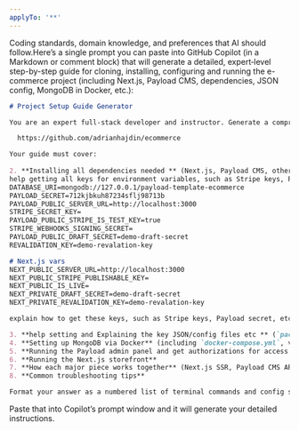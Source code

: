```yaml
---
applyTo: '**'
---
```

Coding standards, domain knowledge, and preferences that AI should follow.Here’s a single prompt you can paste into GitHub Copilot (in a Markdown or comment block) that will generate a detailed, expert‐level step-by-step guide for cloning, installing, configuring and running the e-commerce project (including Next.js, Payload CMS, dependencies, JSON config, MongoDB in Docker, etc.):

```markdown
# Project Setup Guide Generator

You are an expert full-stack developer and instructor. Generate a comprehensive, step-by-step setup guide for this repository:

  https://github.com/adrianhajdin/ecommerce

Your guide must cover:
 
2. **Installing all dependencies needed ** (Next.js, Payload CMS, other npm packages)  
help getting all keys for environment variables, such as Stripe keys, Payload secret, etc. as in the exemple PORT=3000
DATABASE_URI=mongodb://127.0.0.1/payload-template-ecommerce
PAYLOAD_SECRET=712kjbkuh87234sflj98713b
PAYLOAD_PUBLIC_SERVER_URL=http://localhost:3000
STRIPE_SECRET_KEY=
PAYLOAD_PUBLIC_STRIPE_IS_TEST_KEY=true
STRIPE_WEBHOOKS_SIGNING_SECRET=
PAYLOAD_PUBLIC_DRAFT_SECRET=demo-draft-secret
REVALIDATION_KEY=demo-revalation-key

# Next.js vars
NEXT_PUBLIC_SERVER_URL=http://localhost:3000
NEXT_PUBLIC_STRIPE_PUBLISHABLE_KEY=
NEXT_PUBLIC_IS_LIVE=
NEXT_PRIVATE_DRAFT_SECRET=demo-draft-secret
NEXT_PRIVATE_REVALIDATION_KEY=demo-revalation-key

explain how to get these keys, such as Stripe keys, Payload secret, etc. and api keys for other services if needed.

3. **help setting and Explaining the key JSON/config files etc ** (`package.json`, `payload.config.ts`, `.env.local`, etc.)  
4. **Setting up MongoDB via Docker** (including `docker-compose.yml`, volume mounting, seed data)  
5. **Running the Payload admin panel and get authorizations for access to make changes**  
6. **Running the Next.js storefront**  
7. **How each major piece works together** (Next.js SSR, Payload CMS API, Stripe integration, TypeScript types)  
8. **Common troubleshooting tips**

Format your answer as a numbered list of terminal commands and config snippets, followed by concise explanatory paragraphs for each step. Use code blocks for commands and config file examples.
```

Paste that into Copilot’s prompt window and it will generate your detailed instructions.
